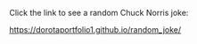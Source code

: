 Click the link to see a random Chuck Norris joke:


https://dorotaportfolio1.github.io/random_joke/
